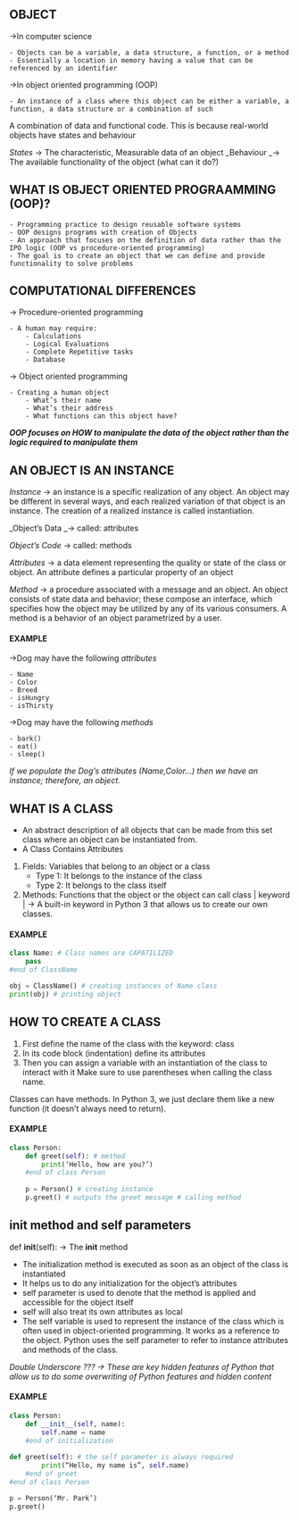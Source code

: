 ## **OBJECT**

→In computer science 

    - Objects can be a variable, a data structure, a function, or a method
    - Essentially a location in memory having a value that can be referenced by an identifier
→In object oriented programming (OOP)

    - An instance of a class where this object can be either a variable, a function, a data structure or a combination of such

A combination of data and functional code. This is because real-world objects have states and behaviour

_States_ → The characteristic, Measurable data of an object
_Behaviour _→ The available functionality of the object (what can it do?)

## **WHAT IS OBJECT ORIENTED PROGRAAMMING (OOP)?**

	- Programming practice to design reusable software systems
	- OOP designs programs with creation of Objects
	- An approach that focuses on the definition of data rather than the IPO logic (OOP vs procedure-oriented programming)
	- The goal is to create an object that we can define and provide functionality to solve problems

## **COMPUTATIONAL DIFFERENCES**

→ Procedure-oriented programming

	- A human may require:
		- Calculations
		- Logical Evaluations
		- Complete Repetitive tasks
		- Database
		
→ Object oriented programming

	- Creating a human object
		- What’s their name
		- What’s their address
		- What functions can this object have?
  
***OOP focuses on HOW to manipulate the data of the object rather than the logic required to manipulate them***

## **AN OBJECT IS AN INSTANCE**

_Instance_ → an instance is a specific realization of any object. An object may be different in several ways, and each realized variation of that object is an instance. The creation of a realized instance is called instantiation.

_Object’s Data _→ called: attributes

_Object’s Code_ → called: methods

_Attributes_ →  a data element representing the quality or state of the class or object. An attribute defines a particular property of an object

_Method_ → a procedure associated with a message and an object. An object consists of state data and behavior; these compose an interface, which specifies how the object may be utilized by any of its various consumers. A method is a behavior of an object parametrized by a user.

#### EXAMPLE

→Dog may have the following _attributes_

	- Name
	- Color
	- Breed
	- isHungry
	- isThirsty
	
→Dog may have the following _methods_

	- bark()
	- eat()
	- sleep()

*If we populate the Dog’s attributes (Name,Color…) then we have an instance; therefore, an object.*

## **WHAT IS A CLASS**

- An abstract description of all objects that can be made from this set class where an object can be instantiated from.
- A Class Contains Attributes

1. Fields: Variables that belong to an object or a class
	- Type 1: It belongs to the instance of the class
	- Type 2: It belongs to the class itself
2. Methods: Functions that the object or the object can call
	class | keyword | → A built-in keyword in Python 3 that allows us to create our own classes.

#### **EXAMPLE**
```python 
class Name: # Class names are CAPATILIZED
	pass 
#end of ClassName

obj = ClassName() # creating instances of Name class
print(obj) # printing object
```
## **HOW TO CREATE A CLASS**
1. First define the name of the class with the keyword: class
2. In its code block (indentation) define its attributes
3. Then you can assign a variable with an instantiation of the class to interact with it
Make sure to use parentheses when calling the class name.

Classes can have methods. In Python 3, we just declare them like a new function (it doesn’t always need to return).

#### **EXAMPLE**
```python 
class Person:
	def greet(self): # method 
		print(‘Hello, how are you?’)
	#end of class Person
	
	p = Person() # creating instance
	p.greet() # outputs the greet message # calling method 
```
## **__init__  method and self parameters**
def __init__(self): → The __init__ method 
- The initialization method is executed as soon as an object of the class is instantiated
- It helps us to do any initialization for the object’s attributes
- self parameter is used to denote that the method is applied and accessible for the object itself
- self will also treat its own attributes as local
- The self variable is used to represent the instance of the class which is often used in object-oriented programming. It works as a reference to the object. Python uses the self parameter to refer to instance attributes and methods of the class.

*Double Underscore ??? → These are key hidden features of Python that allow us to do some overwriting of Python features and hidden content*

#### **EXAMPLE**
```python 
class Person:
	def __init__(self, name):
		self.name = name
	#end of initialization
	
def greet(self): # the self parameter is always required
		print(“Hello, my name is”, self.name)
	#end of greet
#end of class Person

p = Person(‘Mr. Park’)
p.greet()
```
